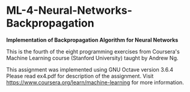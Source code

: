 # ML-4-Neural-Networks-Backpropagation
**Implementation of Backpropagation Algorithm for Neural Networks**

This is the fourth of the eight programming exercises from Coursera's Machine Learning course (Stanford University) taught by Andrew Ng.

This assignment was implemented using GNU Octave version 3.6.4 \
Please read ex4.pdf for description of the assignment. Visit https://www.coursera.org/learn/machine-learning for more information.
